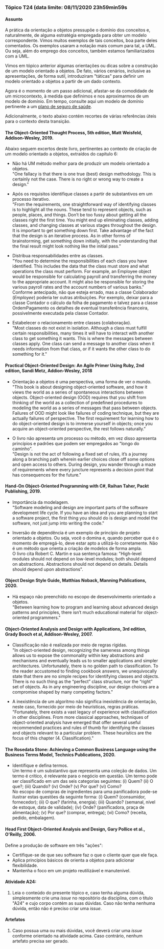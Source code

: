 ### Tópico T24 (data limite: **08/11/2020 23h59min59s**

#### Assunto

A prática da orientação a objetos pressupõe o domínio dos conceitos e, naturalmente,
de alguma estratégia empregada para obter um modelo correspondente. Vimos muitos exemplos de tais conceitos, boa parte deles comentados. Os exemplos usaram a notação mais comum para tal, a UML. Ou seja, além do emprego dos conceitos, também
estamos familiarizados com a UML.

Vimos em tópico anterior algumas orientações ou dicas sobre
a construção de um modelo orientado a objetos. De fato, vários cenários, inclusive as apresentações, de forma sutil, introduziram "táticas" para definir
um modelo orientado a objetos a partir de um dado contexto.

Agora é o momento de um passo adicional, afastar-se da comodidade de um microcontexto,
à medida que definimos e nos aproximarmos de um modelo de domínio. Em tempo, consulte aqui
um modelo de domínio pertinente a um [plano de seguro de saúde](https://en.wikipedia.org/wiki/Domain_model).

Adicionalmente, o texto abaixo contém recortes de várias referências úteis para o contexto desta transição.

#### The Object-Oriented Thought Process, 5th edition, Matt Weisfeld, Addison-Wesley, 2019.

Abaixo seguem excertos deste livro, pertinentes ao contexto de criação de um modelo orientado a objetos, extraídos do capítulo 6:

- Não há UM método melhor para de produzir um modelo orientado a objetos.  
  "One fallacy is that there is one true (best) design methodology. This is certainly not the case. There is no right or wrong way to create a design."

- Após os requisitos identifique classes a partir de substantivos em um processo iterativo.  
  "From the requirements, one straightforward way of identifying classes is to highlight all the nouns. These tend to represent objects, such as people, places, and things. Don’t be too fussy about getting all the classes right the first time. You might end up eliminating classes, adding classes, and changing classes at various stages throughout the design. It is important to get something down first. Take advantage of the fact that the design is an iterative process. As in other forms of brainstorming, get something down initially, with the understanding that the final result might look nothing like the initial pass."

- Distribua responsabilidades entre as classes.  
  "You need to determine the responsibilities of each class you have identified. This includes the data that the class must store and what operations the class must perform. For example, an Employee object would be responsible for calculating payroll and transferring the money to the appropriate account. It might also be responsible for storing the various payroll rates and the account numbers of various banks."  
  Conforme antecipado, não que esteja errado, mas a classe Colaborador (_Employee_) poderia ter
  outras atribuições. Por exemplo, deixar para a classe Contador o cálculo da folha de pagamento e talvez para a classe OrdemPagamento os detalhes de eventual transferência financeira, possivelmente
  executada pela classe Contador.

- Estabelecer o relacionamento entre classes (colaboração).  
  "Most classes do not exist in isolation. Although a class must fulfill certain responsibilities, many times it will have to interact with another class to get something it wants. This is where the messages between classes apply. One class can send a message to another class when it needs information from that class, or if it wants the other class to do something for it."

#### Practical Object-Oriented Design: An Agile Primer Using Ruby, 2nd edition, Sandi Metz, Addion-Wesley, 2018

- Orientação a objetos é uma perspectiva, uma forma de ver o mundo.  
  "This book is about designing object-oriented software, and how it views the world as a series of spontaneous interactions between objects. Object-oriented design (OOD) requires that you shift from thinking of the world as a collection of predefined procedures to modeling the world as a series of messages that pass between objects. Failures of OOD might look like failures of coding technique, but they are actually failures of perspective. The first requirement for learning how to do object-oriented design is to immerse yourself in objects; once you acquire an object-oriented perspective, the rest follows naturally."

- O livro não apresenta um processo ou método, em vez disso apresenta princípios e padrões que podem ser empregados ao "longo do caminho".  
  "Design is not the act of following a fixed set of rules, it’s a journey along a branching path wherein earlier choices close off some options and open access to others. During design, you wander through a maze of requirements where every juncture represents a decision point that has consequences for the future."

#### Hand-On Object-Oriented Programming with C#, Raihan Taher, Packt Publishing, 2019.

- Importância da modelagem.  
  "Software modeling and design are important parts of the software development life cycle. If you have an idea and you are planning to start a software project, the first thing you should do is design and model the software, not just jump into writing the code."

- Inversão de dependência é um exemplo de princípio de projeto orientado a objetos. Ou seja,
  você o domina e, quando perceber que é o momento de empregá-lo, deve estar apto a utilizá-lo
  corretamente. Não é um método que orienta a criação de modelos de forma ampla.  
  O livro cita Robert C. Martin e sua sentença famosa: "High-level modules should not depend on low-level modules; both should depend on abstractions. Abstractions should not depend on details. Details should depend upon abstractions".

#### Object Design Style Guide, Matthias Noback, Manning Publications, 2020.

- Há espaço não preenchido no escopo de desenvolvimento orientado a objetos.  
  "Between learning how to program and learning about advanced design patterns and principles, there isn’t much educational material for object-oriented programmers."

#### Object-Oriented Analysis and Design with Applications, 3rd edition, Grady Booch et al, Addison-Wesley, 2007.

- Classificação não é realizada por meio de regras rígidas.  
  "In object-oriented design, recognizing the sameness among things allows us to expose the commonality within key abstractions and mechanisms and eventually leads us to smaller applications and simpler architectures. Unfortunately, there is no golden path to classification. To the reader accustomed to finding cookbook answers, we unequivocally state that there are no simple recipes for identifying classes and objects. There is no such thing as the “perfect” class structure, nor the “right” set of objects. As in any engineering discipline, our design choices are a compromise shaped by many competing factors."

- A inexistência de um algoritmo não significa inexistência de orientação, neste caso, fornecido por meio de heurísticas, regras práticas.  
  "Fortunately, there exists a vast legacy of experience with classification in other disciplines. From more classical approaches, techniques of object-oriented analysis have emerged that offer several useful recommended practices and rules of thumb for identifying the classes and objects relevant to a particular problem. These heuristics are the focus of this chapter (4. Classification)."

#### The Rosedata Stone: Achieving a Common Business Language using the Business Terms Model, Technics Publications, 2020.

- Identifique e defina termos.  
  Um termo é um substantivo que representa uma coleção de dados. Um termo é crítico, é relevante para o negócio em questão. Um termo pode ser classificado em um das seis categorias seguintes: (i) Quem? (ii) O que?; (iii) Quando? (iv) Onde? (v) Por que? (vi) Como?  
  No escopo de compras de ingredientes para uma panificadora pode-se ilustrar estas questões da seguinte forma: (i) Quem? (consumidor, fornecedor); (ii) O que? (farinha, energia); (iii) Quando? (semanal, nível de estoque, data de validade); (iv) Onde? (panificadora, praça de alimentação); (v) Por que? (comprar, entrega); (vi) Como? (receita, pedido, embalagem).

#### Head First Object-Oriented Analysis and Design, Gary Pollice et al., O'Reilly, 2006.

Define a produção de software em três "ações":

- Certifique-se de que seu software faz o que o cliente quer que ele faça.
- Aplica princípios básicos de orienta a objetos para adicionar flexibilidade.
- Mantenha o foco em um projeto reutilizável e manutenível.

#### Atividade A24:

1. Leia o conteúdo do presente tópico e, caso tenha alguma dúvida, simplesmente crie uma _issue_ no repositório da disciplina, com o título "A24" e cujo corpo contém as suas dúvidas. Caso não tenha nenhuma dúvida, então não é preciso criar uma _issue_.

#### Artefatos

1. Caso possua uma ou mais dúvidas, você deverá criar uma _issue_ conforme orientado na atividade acima. Caso contrário, nenhum artefato precisa ser gerado.
